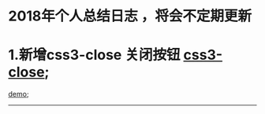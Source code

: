 # 2018年个人总结日志 ，将会不定期更新
1.新增css3-close  关闭按钮
[css3-close](https://github.com/qingclass/2018/blob/master/css3-close/css-close.html);
=========================
[demo](http://ai.newweigang.cn/2018/css3-close/css-close.html);
********************